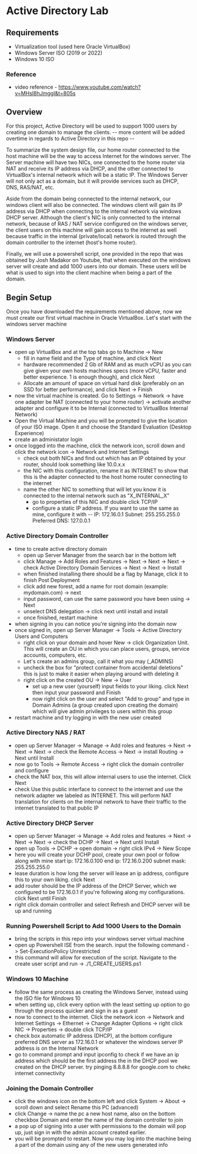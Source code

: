 # Active Directory Lab

## Requirements

- Virtualization tool (used here Oracle VirtualBox)
- Windows Server ISO (2019 or 2022)
- Windows 10 ISO

### Reference

- video reference - <https://www.youtube.com/watch?v=MHsI8hJmggI&t=805s>

## Overview

For this project, Active Directory will be used to support 1000 users by creating one domain to manage the clients. -- more content will be added overtime in regards to Active Directory in this repo --

To summarize the system design file, our home router connected to the host machine will be the way to access Internet for the windows server. The Server machine will have two NICs, one connected to the home router via NAT and receive its IP address via DHCP, and the other connected to VirtualBox's internal network which will be a static IP. The Windows Server will not only act as a domain, but it will provide services such as DHCP, DNS, RAS/NAT, etc.

Aside from the domain being connected to the internal network, our windows client will also be connected. The windows client will gain its IP address via DHCP when connecting to the internal network via windows DHCP server. Although the client's NIC is only connected to the internal network, because of RAS / NAT service configured on the windows server, the client users on this machine will gain access to the internet as well because traffic in the internal (private/local) network is routed through the domain controller to the internet (host's home router).

Finally, we will use a powershell script, one provided in the repo that was obtained by Josh Madakor on Youtube, that when executed on the windows server will create and add 1000 users into our domain. These users will be what is used to sign into the client machine when being a part of the domain.

## Begin Setup

Once you have downloaded the requirements mentioned above, now we must create our first virtual machine in Oracle VirtualBox. Let's start with the windows server machine

### Windows Server

- open up VirtualBox and at the top tabs go to Machine -> New
  - fill in name field and the Type of machine, and click Next
  - hardware recommended 2 Gb of RAM and as much vCPU as you can give given your own hosts machines specs (more vCPU, faster and better experience. 1 is enough though), and click Next
  - Allocate an amount of space on virtual hard disk (preferably on an SSD for better performance), and click Next -> Finish
- now the virtual machine is created. Go to Settings -> Network -> have one adapter be NAT (connected to your home router) -> activate another adapter and configure it to be Internal (connected to VirtualBox Internal Network)
- Open the Virtual Machine and you will be prompted to give the location of your ISO image. Open it and choose the Standard Evaluation (Desktop Experience)
- create an administator login
- once logged into the machine, click the network icon, scroll down and click the network icon -> Network and Internet Settings
  - check out both NICs and find out which has an IP obtained by your router, should look something like 10.0.x.x
  - the NIC with this configuration, rename it as INTERNET to show that this is the adapter connected to the host home router connecting to the internet
  - name the other NIC to something that will let you know it is connected to the internal network such as "X_INTERNAL_X"
    - go to properties of this NIC and double click TCP/IP
    - configure a static IP address. If you want to use the same as mine, configure it with -- IP: 172.16.0.1  Subnet: 255.255.255.0  Preferred DNS: 127.0.0.1

### Active Directory Domain Controller

- time to create active directory domain
  - open up Server Manager from the search bar in the bottom left
  - click Manage -> Add Roles and Features -> Next -> Next -> Next -> check Active Directory Domain Services -> Next -> Next -> Install
  - when finished installing there should be a flag by Manage, click it to finish Post Deployment
  - click add new forest, add a name for root domain (example: mydomain.com) -> next
  - input password, can use the same password you have been using -> Next
  - unselect DNS delegation -> click next until install and install
  - once finished, restart machine
- when signing in you can notice you're signing into the domain now
- once signed in, open up Server Manager -> Tools -> Active Directory Users and Computers
  - right click on your domain and hover New -> click Organization Unit. This will create an OU in which you can place users, groups, service accounts, computers, etc.
  - Let's create an admins group, call it what you may (_ADMINS)
  - uncheck the box for "protect container from accidental deletions" this is just to make it easier when playing around with deleting it
  - right click on the created OU -> New -> User
    - set up a new user (yourself) input fields to your liking. click Next then input your password and Finish
    - now right click on the user and select "Add to group" and type in Domain Admins (a group created upon creating the domain) which will give admin privileges to users within this group
- restart machine and try logging in with the new user created

### Active Directory NAS / RAT

- open up Server Manager -> Manage -> Add roles and features -> Next -> Next -> Next -> check the Remote Access -> Next -> install Routing -> Next until Install
- now go to Tools -> Remote Access -> right click the domain controller and configure
- check the NAT box, this will allow internal users to use the internet. Click Next
- check Use this public interface to connect to the internet and use the network adapter we labeled as INTERNET. This will perform NAT translation for clients on the internal network to have their traffic to the internet translated to that public IP

### Active Directory DHCP Server

- open up Server Manager -> Manage -> Add roles and features -> Next -> Next -> Next -> check the DCHP -> Next -> Next until Install
- open up Tools -> DCHP -> open domain -> right click IPv4 -> New Scope
- here you will create your DCHP pool, create your own pool or follow along with mine start ip: 172.16.0.100 end ip: 172.16.0.200 subnet mask: 255.255.255.0
- lease duration is how long the server will lease an ip address, configure this to your own liking. click Next
- add router should be the IP address of the DHCP Server, which we configured to be 172.16.0.1 if you're following along my configurations. click Next until Finish
- right click domain controller and select Refresh and DHCP server will be up and running

### Running Powershell Script to Add 1000 Users to the Domain

- bring the scripts in this repo into your windows server virtual machine
- open up Powershell ISE from the search. input the following command -> Set-ExecutionPolicy Unrestricted
- this command will allow for execution of the script. Navigate to the create user script and run -> ./1_CREATE_USERS.ps1

### Windows 10 Machine

- follow the same process as creating the Windows Server, instead using the ISO file for Windows 10
- when setting up, click every option with the least setting up option to go through the process quicker and sign in as a guest
- now to connect to the internet. Click the network icon -> Network and Internet Settings -> Ethernet -> Change Adapter Options -> right click NIC -> Properties -> double click TCP/IP
- check box automatic IP address (DHCP), at the bottom configure preferred DNS server as 172.16.0.1 or whatever the windows server IP address is on the Internal Network
- go to command prompt and input ipconfig to check if we have an ip address which should be the first address the in the DHCP pool we created on the DHCP server. try pinging 8.8.8.8 for google.com to chekc internet connectivity

### Joining the Domain Controller

- click the windows icon on the bottom left and click System -> About -> scroll down and select Rename this PC (advanced)
- click Change -> name the pc a new host name, also on the bottom checkbox Domain and enter the name of the domain controller to join
- a pop up of signing into a user with permissions to the domain will pop up, just sign in with the admin account created earlier.
- you will be prompted to restart. Now you may log into the machine being a part of the domain using any of the new users generated info
